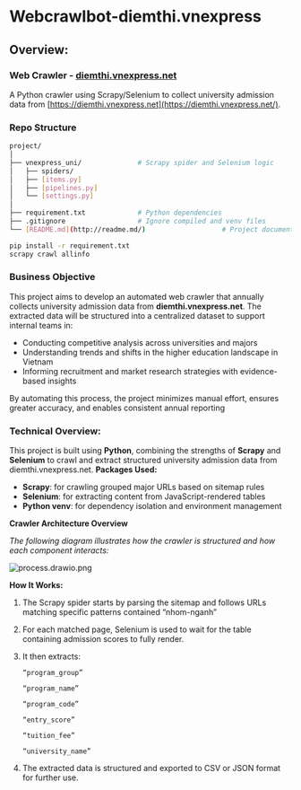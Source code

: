 # Webcrawlbot-diemthi.vnexpress


## **Overview:**

### Web Crawler - [diemthi.vnexpress.net](http://diemthi.vnexpress.net/)

A Python crawler using Scrapy/Selenium to collect university admission data from [https://diemthi.vnexpress.net](https://diemthi.vnexpress.net/).

### Repo Structure

```bash
project/
│
├── vnexpress_uni/              # Scrapy spider and Selenium logic
│   ├── spiders/
│   ├── [items.py]
│   ├── [pipelines.py]
│   └── [settings.py]
│
├── requirement.txt             # Python dependencies
├── .gitignore                  # Ignore compiled and venv files
└── [README.md](http://readme.md/)                   # Project documentation

```

```bash
pip install -r requirement.txt
scrapy crawl allinfo

```

### Business Objective

This project aims to develop an automated web crawler that annually collects university admission data from **diemthi.vnexpress.net**. The extracted data will be structured into a centralized dataset to support internal teams in:

- Conducting competitive analysis across universities and majors
- Understanding trends and shifts in the higher education landscape in Vietnam
- Informing recruitment and market research strategies with evidence-based insights

By automating this process, the project minimizes manual effort, ensures greater accuracy, and enables consistent annual reporting

### Technical Overview:

This project is built using **Python**, combining the strengths of **Scrapy** and **Selenium** to crawl and extract structured university admission data from diemthi.vnexpress.net.
**Packages Used:**

- **Scrapy**: for crawling grouped major URLs based on sitemap rules
- **Selenium**: for extracting content from JavaScript-rendered tables
- **Python venv**: for dependency isolation and environment management

**Crawler Architecture Overview**

*The following diagram illustrates how the crawler is structured and how each component interacts:*

![process.drawio.png](process.drawio.png)

 **How It Works:**

1. The Scrapy spider starts by parsing the sitemap and follows URLs matching specific patterns contained “nhom-nganh”
2. For each matched page, Selenium is used to wait for the table containing admission scores to fully render.
3. It then extracts:
    
    `“program_group”`
    
    `“program_name”`
    
    `“program_code”`
    
    `“entry_score”`
    
    `“tuition_fee”`
    
    `“university_name”`
    
4. The extracted data is structured and exported to CSV or JSON format for further use.
